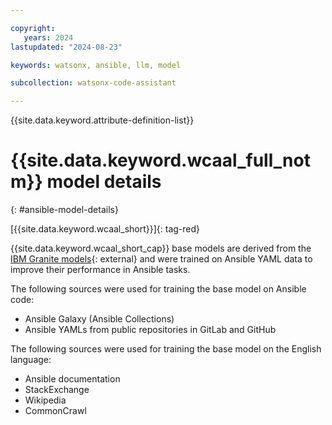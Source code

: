 ```yaml
---

copyright:
   years: 2024
lastupdated: "2024-08-23"

keywords: watsonx, ansible, llm, model

subcollection: watsonx-code-assistant

---
```


{{site.data.keyword.attribute-definition-list}}

# {{site.data.keyword.wcaal_full_notm}} model details
{: #ansible-model-details}

[{{site.data.keyword.wcaal_short}}]{: tag-red}

{{site.data.keyword.wcaal_short_cap}} base models are derived from the [IBM Granite models](https://www.ibm.com/products/watsonx-ai/foundation-models){: external} and were trained on Ansible YAML data to improve their performance in Ansible tasks.

The following sources were used for training the base model on Ansible code:
- Ansible Galaxy (Ansible Collections)
- Ansible YAMLs from public repositories in GitLab and GitHub

The following sources were used for training the base model on the English language:
- Ansible documentation
- StackExchange
- Wikipedia
- CommonCrawl
